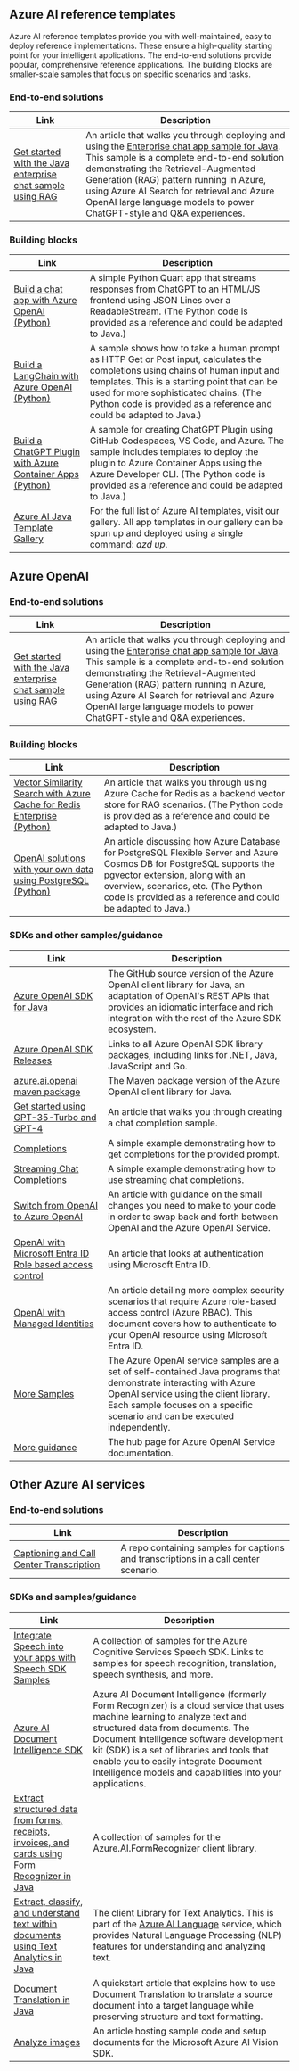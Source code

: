 ## Azure AI reference templates

Azure AI reference templates provide you with well-maintained, easy to deploy reference implementations. These ensure a high-quality starting point for your intelligent applications. The end-to-end solutions provide popular, comprehensive reference applications. The building blocks are smaller-scale samples that focus on specific scenarios and tasks.

### End-to-end solutions

|Link|Description|
|---|---|
|[Get started with the Java enterprise chat sample using RAG](../../java/quickstarts/get-started-app-chat-template.md)|An article that walks you through deploying and using the [Enterprise chat app sample for Java](https://github.com/Azure-Samples/azure-search-openai-demo-java). This sample is a complete end-to-end solution demonstrating the Retrieval-Augmented Generation (RAG) pattern running in Azure, using Azure AI Search for retrieval and Azure OpenAI large language models to power ChatGPT-style and Q&A experiences.|

### Building blocks

|Link|Description|
|---|---|
|[Build a chat app with Azure OpenAI (Python)](https://github.com/Azure-Samples/chatgpt-quickstart/blob/main/README.md)|A simple Python Quart app that streams responses from ChatGPT to an HTML/JS frontend using JSON Lines over a ReadableStream. (The Python code is provided as a reference and could be adapted to Java.)|
|[Build a LangChain with Azure OpenAI (Python)](https://github.com/Azure-Samples/function-python-ai-langchain)|A sample shows how to take a human prompt as HTTP Get or Post input, calculates the completions using chains of human input and templates. This is a starting point that can be used for more sophisticated chains. (The Python code is provided as a reference and could be adapted to Java.)|
|[Build a ChatGPT Plugin with Azure Container Apps (Python)](https://github.com/Azure-Samples/openai-plugin-fastapi/blob/main/README.md)|A sample for creating ChatGPT Plugin using GitHub Codespaces, VS Code, and Azure. The sample includes templates to deploy the plugin to Azure Container Apps using the Azure Developer CLI. (The Python code is provided as a reference and could be adapted to Java.)|
|[Azure AI Java Template Gallery](https://azure.github.io/awesome-azd/?tags=ai&tags=java)|For the full list of Azure AI templates, visit our gallery. All app templates in our gallery can be spun up and deployed using a single command: _azd up_.|

## Azure OpenAI

### End-to-end solutions

|Link|Description|
|---|---|
|[Get started with the Java enterprise chat sample using RAG](../../java/quickstarts/get-started-app-chat-template.md)|An article that walks you through deploying and using the [Enterprise chat app sample for Java](https://github.com/Azure-Samples/azure-search-openai-demo-java). This sample is a complete end-to-end solution demonstrating the Retrieval-Augmented Generation (RAG) pattern running in Azure, using Azure AI Search for retrieval and Azure OpenAI large language models to power ChatGPT-style and Q&A experiences.|

### Building blocks

|Link|Description|
|---|---|
|[Vector Similarity Search with Azure Cache for Redis Enterprise (Python)](https://techcommunity.microsoft.com/t5/azure-developer-community-blog/vector-similarity-search-with-azure-cache-for-redis-enterprise/ba-p/3822059)|An article that walks you through using Azure Cache for Redis as a backend vector store for RAG scenarios. (The Python code is provided as a reference and could be adapted to Java.)|
|[OpenAI solutions with your own data using PostgreSQL (Python)](https://techcommunity.microsoft.com/t5/azure-database-for-postgresql/unlocking-the-power-of-open-ai-and-pgvector-with-azure/ba-p/3828539)|An article discussing how Azure Database for PostgreSQL Flexible Server and Azure Cosmos DB for PostgreSQL supports the pgvector extension, along with an overview, scenarios, etc. (The Python code is provided as a reference and could be adapted to Java.)|

### SDKs and other samples/guidance

|Link|Description|
|---|---|
|[Azure OpenAI SDK for Java](https://aka.ms/oai/java/sdk)|The GitHub source version of the Azure OpenAI client library for Java, an adaptation of OpenAI's REST APIs that provides an idiomatic interface and rich integration with the rest of the Azure SDK ecosystem.|
|[Azure OpenAI SDK Releases](https://azure.github.io/azure-sdk/?search=openai)|Links to all Azure OpenAI SDK library packages, including links for .NET, Java, JavaScript and Go.|
|[azure.ai.openai maven package](https://aka.ms/oai/java/maven)|The Maven package version of the Azure OpenAI client library for Java.|
|[Get started using GPT-35-Turbo and GPT-4](/azure/ai-services/openai/chatgpt-quickstart?pivots=programming-language-java&tabs=command-line)|An article that walks you through creating a chat completion sample.|
|[Completions](https://github.com/Azure/azure-sdk-for-java/blob/azure-ai-openai_1.0.0-beta.1/sdk/openai/azure-ai-openai/src/samples/java/com/azure/ai/openai/ChatbotSample.java)|A simple example demonstrating how to get completions for the provided prompt.|
|[Streaming Chat Completions](https://github.com/Azure/azure-sdk-for-java/blob/azure-ai-openai_1.0.0-beta.1/sdk/openai/azure-ai-openai/src/samples/java/com/azure/ai/openai/StreamingChatSample.java)|A simple example demonstrating how to use  streaming chat completions.|
|[Switch from OpenAI to Azure OpenAI](https://aka.ms/azai/oai-to-aoai)|An article with guidance on the small changes you need to make to your code in order to swap back and forth between OpenAI and the Azure OpenAI Service.|
|[OpenAI with Microsoft Entra ID Role based access control](/azure/ai-services/authentication?tabs=powershell#authenticate-with-azure-active-directory)|An article that looks at authentication using Microsoft Entra ID.|
|[OpenAI with Managed Identities](/azure/ai-services/openai/how-to/managed-identity)|An article detailing more complex security scenarios that require Azure role-based access control (Azure RBAC). This document covers how to authenticate to your OpenAI resource using Microsoft Entra ID.|
|[More Samples](https://aka.ms/oai/java/samples)|The Azure OpenAI service samples are a set of self-contained Java programs that demonstrate interacting with Azure OpenAI service using the client library. Each sample focuses on a specific scenario and can be executed independently.|
|[More guidance](/azure/ai-services/openai/)|The hub page for Azure OpenAI Service documentation.|

## Other Azure AI services

### End-to-end solutions

|Link|Description|
|---|---|
|[Captioning and Call Center Transcription](https://github.com/Azure-Samples/cognitive-services-speech-sdk/tree/master/scenarios)|A repo containing samples for captions and transcriptions in a call center scenario.|

### SDKs and samples/guidance

|Link|Description|
|---|---|
|[Integrate Speech into your apps with Speech SDK Samples](https://github.com/Azure-Samples/cognitive-services-speech-sdk)|A collection of samples for the Azure Cognitive Services Speech SDK. Links to samples for speech recognition, translation, speech synthesis, and more.|
|[Azure AI Document Intelligence SDK](/azure/applied-ai-services/form-recognizer/sdk-preview)|Azure AI Document Intelligence (formerly Form Recognizer) is a cloud service that uses machine learning to analyze text and structured data from documents. The Document Intelligence software development kit (SDK) is a set of libraries and tools that enable you to easily integrate Document Intelligence models and capabilities into your applications.|
|[Extract structured data from forms, receipts, invoices, and cards using Form Recognizer in Java](https://github.com/Azure/azure-sdk-for-java/blob/main/sdk/formrecognizer/azure-ai-formrecognizer/src/samples/README.md#azure-form-recognizer-client-library-samples-for-java)|A collection of samples for the Azure.AI.FormRecognizer client library.|
|[Extract, classify, and understand text within documents using Text Analytics in Java](/java/api/overview/azure/ai-textanalytics-readme?view=azure-java-stable&preserve-view=true)|The client Library for Text Analytics. This is part of the [Azure AI Language](/azure/ai-services/language-service) service, which provides Natural Language Processing (NLP) features for understanding and analyzing text.|
|[Document Translation in Java](/azure/ai-services/translator/document-translation/quickstarts/document-translation-rest-api?pivots=programming-language-java)|A quickstart article that explains how to use Document Translation to translate a source document into a target language while preserving structure and text formatting.|
|[Analyze images](/samples/azure-samples/azure-ai-vision-sdk/azure-ai-vision-sdk-preview-samples/)|An article hosting sample code and setup documents for the Microsoft Azure AI Vision SDK.|
